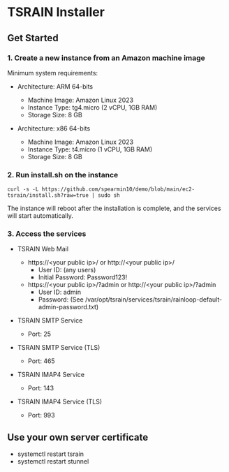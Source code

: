 TSRAIN Installer
===========

Get Started
----------

### 1. Create a new instance from an Amazon machine image
Minimum system requirements:
 - Architecture: ARM 64-bits
   - Machine Image: Amazon Linux 2023
   - Instance Type: tg4.micro (2 vCPU, 1GB RAM)
   - Storage Size: 8 GB

 - Architecture: x86 64-bits
   - Machine Image: Amazon Linux 2023
   - Instance Type: t4.micro (1 vCPU, 1GB RAM)
   - Storage Size: 8 GB

### 2. Run install.sh on the instance

```
curl -s -L https://github.com/spearmin10/demo/blob/main/ec2-tsrain/install.sh?raw=true | sudo sh
```

The instance will reboot after the installation is complete, and the services will start automatically.

### 3. Access the services

- TSRAIN Web Mail
  - https://&lt;your public ip&gt;/ or http://&lt;your public ip&gt;/
    - User ID: (any users)
    - Initial Password: Password123!
  - https://&lt;your public ip&gt;/?admin or http://&lt;your public ip&gt;/?admin
    - User ID: admin
    - Password: (See /var/opt/tsrain/services/tsrain/rainloop-default-admin-password.txt)

- TSRAIN SMTP Service
  - Port: 25

- TSRAIN SMTP Service (TLS)
  - Port: 465

- TSRAIN IMAP4 Service
  - Port: 143

- TSRAIN IMAP4 Service (TLS)
  - Port: 993


Use your own server certificate
----------


 - systemctl restart tsrain
 - systemctl restart stunnel
